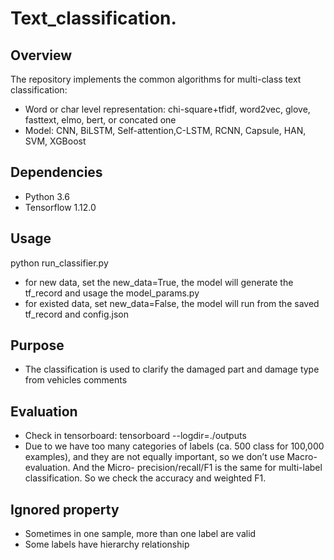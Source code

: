 ﻿# Text_classification.

## Overview
The repository implements the common algorithms for multi-class text classification:
- Word or char level representation: chi-square+tfidf, word2vec, glove, fasttext, elmo, bert, or concated one
- Model: CNN, BiLSTM, Self-attention,C-LSTM, RCNN, Capsule, HAN, SVM, XGBoost

## Dependencies
- Python 3.6
- Tensorflow 1.12.0

## Usage
python run_classifier.py
- for new data, set the new_data=True, the model will generate the tf_record and usage the model_params.py
- for existed data, set new_data=False, the model will run from the saved tf_record and config.json

## Purpose
- The classification is used to clarify the damaged part and damage type from vehicles comments

## Evaluation
- Check in tensorboard: tensorboard --logdir=./outputs
- Due to we have too many categories of labels (ca. 500 class for 100,000 examples), and they are not equally important, so we don’t use Macro- evaluation. And the Micro- precision/recall/F1 is the same for multi-label classification. So we check the accuracy and weighted F1.

## Ignored property
- Sometimes in one sample, more than one label are valid
- Some labels have hierarchy relationship

